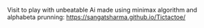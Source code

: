 Visit to play with unbeatable Ai made using minimax algorithm and alphabeta prunning: https://sangatsharma.github.io/Tictactoe/

